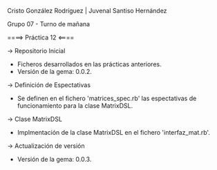 Cristo González Rodríguez | Juvenal Santiso Hernández

Grupo 07 - Turno de mañana

====> Práctica 12 <====

 -> Repositorio Inicial

  - Ficheros desarrollados en las prácticas anteriores.
  - Versión de la gema: 0.0.2.
  
 -> Definición de Espectativas
 
  - Se definen en el fichero 'matrices_spec.rb' las espectativas de funcionamiento para la clase MatrixDSL.
  
 -> Clase MatrixDSL

  - Implmentación de la clase MatrixDSL en el fichero 'interfaz_mat.rb'.
  
 -> Actualización de versión
 
  - Versión de la gema: 0.0.3.

